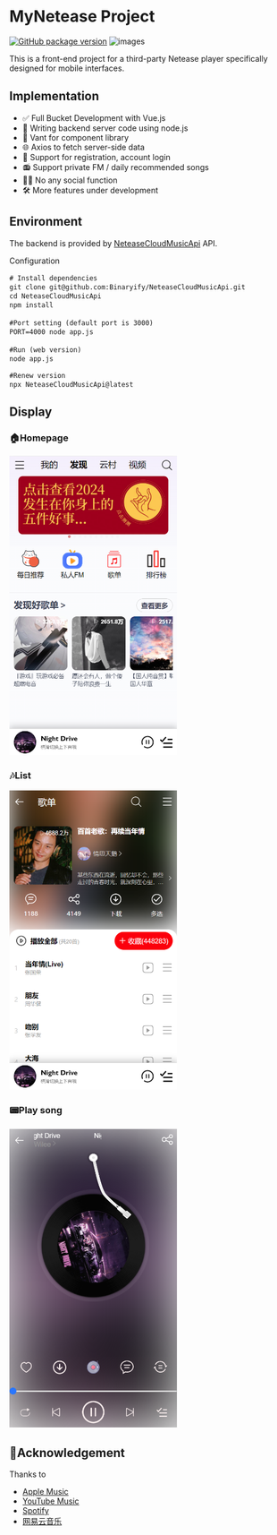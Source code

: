 # MyNetease Project

[![GitHub package version](https://img.shields.io/github/package-json/v/Lxinyu1999/Ashiton.github.io.svg)](https://github.com/Lxinyu1999/Ashiton.github.io)
![images](https://img.shields.io/badge/name-lxy-green)

This is a front-end project for a third-party Netease player specifically designed for mobile interfaces.

## Implementation

- ✅ Full Bucket Development with Vue.js
- 🔨 Writing backend server code using node.js
- 🧰 Vant for component library
- 🌐 Axios to fetch server-side data
- 🔴 Support for registration, account login
- 📻 Support private FM / daily recommended songs
- 🚫🤝 No any social function
- 🛠 More features under development

## Environment

The backend is provided by [NeteaseCloudMusicApi](https://github.com/Binaryify/NeteaseCloudMusicApi) API.

Configuration

```shell
# Install dependencies
git clone git@github.com:Binaryify/NeteaseCloudMusicApi.git
cd NeteaseCloudMusicApi
npm install

#Port setting (default port is 3000)
PORT=4000 node app.js

#Run (web version)
node app.js
```

```shell
#Renew version
npx NeteaseCloudMusicApi@latest
```

## Display

### 🏠Homepage

<img src="readme_img/image-3.png" alt="homepage" width="300"/>

### 🎶List

<img src="readme_img/image-1.png" alt="homepage" width="300"/>

### 📟Play song

<img src="readme_img/image-2.png" alt="homepage" width="300"/>

## 🙏Acknowledgement

Thanks to

- [Apple Music](https://music.apple.com)
- [YouTube Music](https://music.youtube.com)
- [Spotify](https://www.spotify.com)
- [网易云音乐](https://music.163.com)
